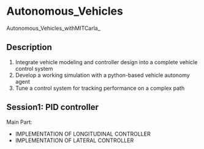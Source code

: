 # Autonomous_Vehicles
Autonomous_Vehicles_withMITCarla_

## Description

1. Integrate vehicle modeling and controller design into a complete vehicle control system
2. Develop a working simulation with a python-based vehicle autonomy agent
3. Tune a control system for tracking performance on a complex path

## Session1: PID controller

Main Part:
* IMPLEMENTATION OF LONGITUDINAL CONTROLLER 
*  IMPLEMENTATION OF LATERAL CONTROLLER 
